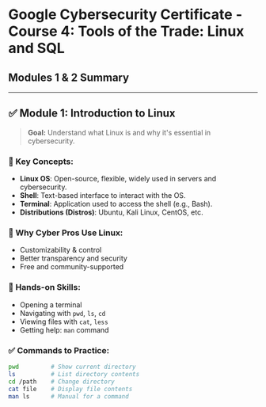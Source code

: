 # Google Cybersecurity Certificate - Course 4: Tools of the Trade: Linux and SQL

##  Modules 1 & 2 Summary

---

## ✅ Module 1: Introduction to Linux

> **Goal:** Understand what Linux is and why it's essential in cybersecurity.

### 🔹 Key Concepts:
- **Linux OS**: Open-source, flexible, widely used in servers and cybersecurity.
- **Shell**: Text-based interface to interact with the OS.
- **Terminal**: Application used to access the shell (e.g., Bash).
- **Distributions (Distros)**: Ubuntu, Kali Linux, CentOS, etc.

### 🧠 Why Cyber Pros Use Linux:
- Customizability & control  
- Better transparency and security  
- Free and community-supported  

### 🧪 Hands-on Skills:
- Opening a terminal  
- Navigating with `pwd`, `ls`, `cd`  
- Viewing files with `cat`, `less`  
- Getting help: `man` command  

### ✅ Commands to Practice:
```bash
pwd         # Show current directory
ls          # List directory contents
cd /path    # Change directory
cat file    # Display file contents
man ls      # Manual for a command
